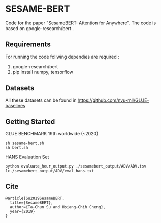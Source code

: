 # SESAME-BERT

Code for the paper "SesameBERT: Attention for Anywhere". The code is based on google-research/bert .

## Requirements

For running the code follwing dependies are required :

1. google-research/bert 
2. pip install numpy, tensorflow 

## Datasets

All these datasets can be found in https://github.com/nyu-mll/GLUE-baselines

## Getting Started

GLUE BENCHMARK 19th worldwide (~2020)
```
sh sesame-bert.sh
sh bert.sh
```

HANS Evaluation Set
```
python evaluate_heur_output.py ./sesamebert_output/ADV/ADV.tsv 1>./sesamebert_output/ADV/eval_hans.txt
```

## Cite

```
@article{Su2019SesameBERT,
  title={SesameBERT},
  author={Ta-Chun Su and Hsiang-Chih Cheng},
  year={2019}
}
```
